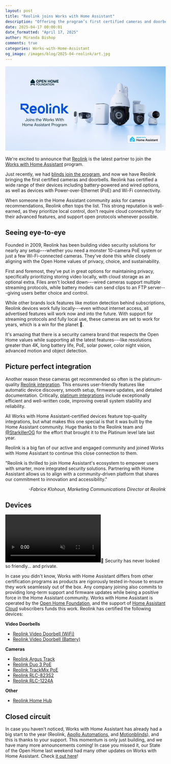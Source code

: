 ```yaml
---
layout: post
title: "Reolink joins Works with Home Assistant"
description: "Offering the program’s first certified cameras and doorbells."
date: 2025-04-17 00:00:01
date_formatted: "April 17, 2025"
author: Miranda Bishop
comments: true
categories: Works-with-Home-Assistant
og_image: /images/blog/2025-04-reolink/art.jpg
---
```


<img src='/images/blog/2025-04-reolink/art.jpg' style='border: 0;box-shadow: none;' alt="Reolink + Works with Home Assistant" style='border: 0;box-shadow: none;'>

We're excited to announce that [Reolink](https://reolink.com/) is the latest partner to join the [Works with Home Assistant](https://works-with.home-assistant.io/) program.

Just recently, we had [blinds join the program](/blog/2025/03/27/motionblinds-joins-wwha/), and now we have Reolink bringing the first certified cameras and doorbells. Reolink has certified a wide range of their devices including battery-powered and wired options, as well as devices with Power-over-Ethernet (PoE) and Wi-Fi connectivity.

When someone in the Home Assistant community asks for camera recommendations, Reolink often tops the list. This strong reputation is well-earned, as they prioritize local control, don't require cloud connectivity for their advanced features, and support open protocols whenever possible.<!--more-->

## Seeing eye-to-eye

Founded in 2009, Reolink has been building video security solutions for nearly any setup---whether you need a monster 10-camera PoE system or just a few Wi-Fi-connected cameras. They've done this while closely aligning with the Open Home values of privacy, choice, and sustainability.

First and foremost, they've put in great options for maintaining privacy, specifically prioritizing storing video locally, with cloud storage as an optional extra. Files aren't locked down---wired cameras support multiple streaming protocols, while battery models can send clips to an FTP server---giving users better choice and control.

While other brands lock features like motion detection behind subscriptions, Reolink devices work fully locally---even without internet access, all advertised features will work now and into the future. With support for streaming protocols and fully local use, these cameras are set to work for years, which is a win for the planet 💚.

It's amazing that there is a security camera brand that respects the Open Home values while supporting all the latest features---like resolutions greater than 4K, long battery life, PoE, solar power, color night vision, advanced motion and object detection.

## Picture perfect integration

Another reason these cameras get recommended so often is the platinum-quality [Reolink integration](/integrations/reolink/). This ensures user-friendly features like automatic device discovery, smooth setup, firmware updates, and detailed documentation. Critically, [platinum integrations](/docs/quality_scale/#-platinum) include exceptionally efficient and well-written code, improving overall system stability and reliability.

All Works with Home Assistant-certified devices feature top-quality integrations, but what makes this one special is that it was built by the Home Assistant community. Huge thanks to the Reolink team and [@StarkillerOG](https://github.com/starKillerOG) for the effort that brought it to the Platinum level late last year.

Reolink is a big fan of our active and engaged community and joined Works with Home Assistant to continue this close connection to them.

<div class="alert">
    <p>"Reolink is thrilled to join Home Assistant's ecosystem to empower users with smarter, more integrated security solutions. Partnering with Home Assistant allows us to align with a community-driven platform that shares our commitment to innovation and accessibility."</p>
<em style="text-align: right; display: block;">-Fabrice Klohoun, Marketing Communications Director at Reolink</em>
</div>

## Devices
<p class='img'><video src="{{site.baseurl}}/images/blog/2025-04-reolink/argus-track.webm" autoplay muted loop playsinline>Your browser does not support the video tag.</video>🤖 Security has never looked so friendly... and private.</p>

In case you didn't know, Works with Home Assistant differs from other certification programs as products are rigorously tested in-house to ensure they work seamlessly out of the box. Any company joining also commits to providing long-term support and firmware updates while being a positive force in the Home Assistant community. Works with Home Assistant is operated by the [Open Home Foundation](https://www.openhomefoundation.org/), and the support of [Home Assistant Cloud](/cloud/) subscribers funds this work. Reolink has certified the following devices:

**Video Doorbells**
- [Reolink Video Doorbell (WiFi)](https://reolink.com/product/reolink-video-doorbell-wifi/)
- [Reolink Video Doorbell (Battery)](https://reolink.com/product/reolink-doorbell-battery/)

**Cameras**
- [Reolink Argus Track](https://reolink.com/product/argus-track/)
- [Reolink Duo 3 PoE](https://reolink.com/product/reolink-duo-3-poe/)
- [Reolink TrackMix PoE](https://reolink.com/product/reolink-trackmix-poe/)
- [Reolink RLC-823S2](https://reolink.com/product/rlc-823s2/)
- [Reolink RLC-1224A](https://reolink.com/gb/product/rlc-1224a/)

**Other**
- [Reolink Home Hub](https://reolink.com/product/reolink-home-hub/)

## Closed circuit

In case you haven't noticed, Works with Home Assistant has already had a big start to the year (Reolink, [Apollo Automations](/blog/2025/02/27/apollo-joins-wwha/), and [Motionblinds](/blog/2025/03/27/motionblinds-joins-wwha/)), and this is thanks to your support. This momentum is only just building, and we have many more announcements coming! In case you missed it, our State of the Open Home last weekend had many other updates on Works with Home Assistant. Check [it out here](/blog/2025/04/16/state-of-the-open-home-recap/#works-with-home-assistant)!
